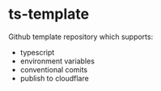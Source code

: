 # ts-template

Github template repository which supports:
- typescript
- environment variables
- conventional comits
- publish to cloudflare
